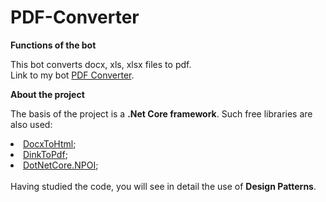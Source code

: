 <h1>PDF-Converter</h1>
<b>Functions of the bot</b> 

This bot converts docx, xls, xlsx files to pdf.<br>
Link to my bot <a href ="https://telegram.me/PDFileBot">PDF Converter</a>.

<b>About the project</b>

The basis of the project is a <b>.Net Core framework</b>.
Such free libraries are also used:
<li><a href ="https://www.nuget.org/packages/DocxToHtml">DocxToHtml</a>;</li>
<li><a href ="https://www.nuget.org/packages/DinkToPdf">DinkToPdf</a>;</li>
<li><a href ="https://www.nuget.org/packages/DotNetCore.NPOI">DotNetCore.NPOI</a>;</li><br>
Having studied the code, you will see in detail the use of <b>Design Patterns</b>.

